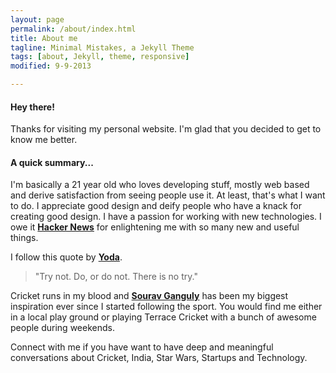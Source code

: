 ```yaml
---
layout: page
permalink: /about/index.html
title: About me
tagline: Minimal Mistakes, a Jekyll Theme
tags: [about, Jekyll, theme, responsive]
modified: 9-9-2013

---
```

#### Hey there! 
Thanks for visiting my personal website. I'm glad that you decided to get to know me better.

#### A quick summary...
I'm basically a 21 year old who loves developing stuff, mostly web based and derive satisfaction from seeing people use it. At least, that's what I want to do. I appreciate good design and deify people who have a knack for creating good design. I have a passion for working with new technologies. I owe it **[Hacker News](http://www.hackernews.com)** for enlightening me with so many new and useful things. 

I follow this quote by **[Yoda](http://en.wikipedia.org/wiki/Yoda)**.

> "Try not. Do, or do not. There is no try."

Cricket runs in my blood and **[Sourav Ganguly](http://en.wikipedia.org/wiki/Sourav_Ganguly)** has been my biggest inspiration ever since I started following the sport. You would find me either in a local play ground or playing Terrace Cricket with a bunch of awesome people during weekends. 

Connect with me if you have want to have deep and meaningful conversations about Cricket, India, Star Wars, Startups and Technology. 


